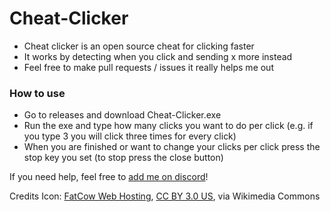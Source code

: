 # Cheat-Clicker
- Cheat clicker is an open source cheat for clicking faster
- It works by detecting when you click and sending x more instead
- Feel free to make pull requests / issues it really helps me out

### How to use
- Go to releases and download Cheat-Clicker.exe
- Run the exe and type how many clicks you want to do per click (e.g. if you type 3 you will click three times for every click)
- When you are finished or want to change your clicks per click press the stop key you set (to stop press the close button)

If you need help, feel free to [add me on discord](https://discordapp.com/users/467230314268196898)!

Credits
Icon:
[FatCow Web Hosting](https://commons.wikimedia.org/wiki/File:Farm-Fresh_mouse_select_left.png#/media/File:Farm-Fresh_mouse_select_left.png), [CC BY 3.0 US](https://creativecommons.org/licenses/by/3.0/us/deed.en), via Wikimedia Commons

